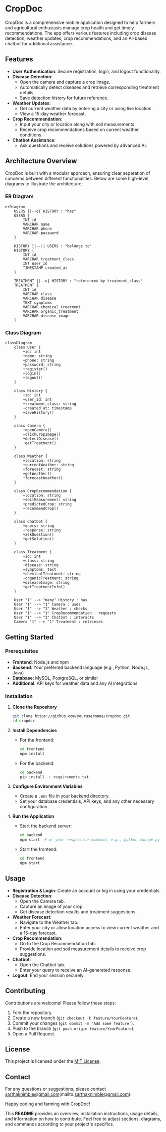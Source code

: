 # CropDoc

CropDoc is a comprehensive mobile application designed to help farmers and agricultural enthusiasts manage crop health and get timely recommendations. The app offers various features including crop disease detection, weather updates, crop recommendations, and an AI-based chatbot for additional assistance.

## Features

- **User Authentication**: Secure registration, login, and logout functionality.
- **Disease Detection**: 
  - Open the camera and capture a crop image.
  - Automatically detect diseases and retrieve corresponding treatment details.
  - Save detection history for future reference.
- **Weather Updates**:
  - Get current weather data by entering a city or using live location.
  - View a 15-day weather forecast.
- **Crop Recommendation**:
  - Input your city or location along with soil measurements.
  - Receive crop recommendations based on current weather conditions.
- **Chatbot Assistance**:
  - Ask questions and receive solutions powered by advanced AI.

## Architecture Overview

CropDoc is built with a modular approach, ensuring clear separation of concerns between different functionalities. Below are some high-level diagrams to illustrate the architecture:

### ER Diagram

```mermaid
erDiagram
    USERS ||--o{ HISTORY : "has"
    USERS {
        INT id
        VARCHAR name
        VARCHAR phone
        VARCHAR password
    }
    
    HISTORY }|--|| USERS : "belongs to"
    HISTORY {
        INT id
        VARCHAR treatment_class
        INT user_id
        TIMESTAMP created_at
    }

    TREATMENT ||--o{ HISTORY : "referenced by treatment_class"
    TREATMENT {
        INT id
        VARCHAR class
        VARCHAR disease
        TEXT symptoms
        VARCHAR chemical_treatment
        VARCHAR organic_treatment
        VARCHAR disease_image
    }
```

### Class Diagram

```mermaid
classDiagram
    class User {
        +id: int
        +name: string
        +phone: string
        +password: string
        +register()
        +login()
        +logout()
    }
    
    class History {
        +id: int
        +user_id: int
        +treatment_class: string
        +created_at: timestamp
        +saveHistory()
    }
    
    class Camera {
        +openCamera()
        +clickCropImage()
        +detectDisease()
        +getTreatment()
    }
    
    class Weather {
        +location: string
        +currentWeather: string
        +forecast: string
        +getWeather()
        +forecastWeather()
    }
    
    class CropRecommendation {
        +location: string
        +soilMeasurement: string
        +predictedCrop: string
        +recommendCrop()
    }
    
    class Chatbot {
        +query: string
        +response: string
        +askQuestion()
        +getSolution()
    }
    
    class Treatment {
        +id: int
        +class: string
        +disease: string
        +symptoms: text
        +chemicalTreatment: string
        +organicTreatment: string
        +diseaseImage: string
        +getTreatmentInfo()
    }
    
    User "1" --> "many" History : has
    User "1" --> "1" Camera : uses
    User "1" --> "1" Weather : checks
    User "1" --> "1" CropRecommendation : requests
    User "1" --> "1" Chatbot : interacts
    Camera "1" --> "1" Treatment : retrieves
```

## Getting Started

### Prerequisites

- **Frontend**: Node.js and npm
- **Backend**: Your preferred backend language (e.g., Python, Node.js, Java)
- **Database**: MySQL, PostgreSQL, or similar
- **Additional**: API keys for weather data and any AI integrations

### Installation

1. **Clone the Repository**

    ```bash
    git clone https://github.com/yourusername/cropdoc.git
    cd cropdoc
    ```

2. **Install Dependencies**

    - For the frontend:
      ```bash
      cd frontend
      npm install
      ```
    - For the backend:
      ```bash
      cd backend
      pip install -r requirements.txt
      ```

3. **Configure Environment Variables**

    - Create a `.env` file in your backend directory.
    - Set your database credentials, API keys, and any other necessary configuration.

4. **Run the Application**

    - Start the backend server:
      ```bash
      cd backend
      npm start  # or your respective command, e.g., python manage.py runserver
      ```
    - Start the frontend:
      ```bash
      cd frontend
      npm start
      ```

## Usage

- **Registration & Login**: Create an account or log in using your credentials.
- **Disease Detection**: 
  - Open the Camera tab.
  - Capture an image of your crop.
  - Get disease detection results and treatment suggestions.
- **Weather Forecast**: 
  - Navigate to the Weather tab.
  - Enter your city or allow location access to view current weather and a 15-day forecast.
- **Crop Recommendation**:
  - Go to the Crop Recommendation tab.
  - Provide location and soil measurement details to receive crop suggestions.
- **Chatbot**:
  - Open the Chatbot tab.
  - Enter your query to receive an AI-generated response.
- **Logout**: End your session securely.

## Contributing

Contributions are welcome! Please follow these steps:

1. Fork the repository.
2. Create a new branch (`git checkout -b feature/YourFeature`).
3. Commit your changes (`git commit -m 'Add some feature'`).
4. Push to the branch (`git push origin feature/YourFeature`).
5. Open a Pull Request.

## License

This project is licensed under the [MIT License](LICENSE).

## Contact

For any questions or suggestions, please contact sarthaknimble@gmail.com(mailto:sarthaknimble@gmail.com).


Happy coding and farming with CropDoc!

This **README** provides an overview, installation instructions, usage details, and information on how to contribute. Feel free to adjust sections, diagrams, and commands according to your project's specifics.
